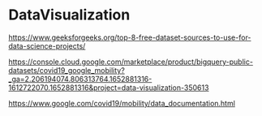 # DataVisualization
https://www.geeksforgeeks.org/top-8-free-dataset-sources-to-use-for-data-science-projects/

https://console.cloud.google.com/marketplace/product/bigquery-public-datasets/covid19_google_mobility?_ga=2.206194074.806313764.1652881316-1612722070.1652881316&project=data-visualization-350613

https://www.google.com/covid19/mobility/data_documentation.html
